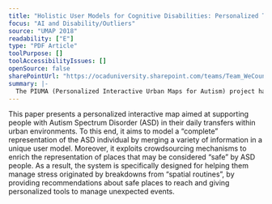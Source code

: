 ```yaml
---
title: "Holistic User Models for Cognitive Disabilities: Personalized Tools for Supporting People with Autism in the City"
focus: "AI and Disability/Outliers"
source: "UMAP 2018"
readability: ["E"]
type: "PDF Article"
toolPurpose: []
toolAccessibilityIssues: []
openSource: false
sharePointUrl: "https://ocaduniversity.sharepoint.com/teams/Team_WeCount/Shared%20Documents/Resources%20and%20Tools/Literature%20(curated)/Holistic%20User%20Models%20for%20Cognitive%20Disabilities_Personalized%20Tools%20for%20Supporting%20People%20with%20Autism%20in%20the%20City.pdf"
summary: |-
  The PIUMA (Personalized Interactive Urban Maps for Autism) project has the goal of developing a set of personalized solutions that account for the ASD individual&#39;s idiosyncrasies, helping them move across the city where they live and improving their autonomy when moving and managing everyday activities. 
---
```

This paper presents a personalized interactive map aimed at supporting people with Autism Spectrum Disorder (ASD) in their daily transfers within urban environments. To this end, it aims to model a “complete” representation of the ASD individual by merging a variety of information in a unique user model. Moreover, it exploits crowdsourcing mechanisms to enrich the representation of places that may be considered “safe” by ASD people. As a result, the system is specifically designed for helping them manage stress originated by breakdowns from “spatial routines”, by providing recommendations about safe places to reach and giving personalized tools to manage unexpected events.

